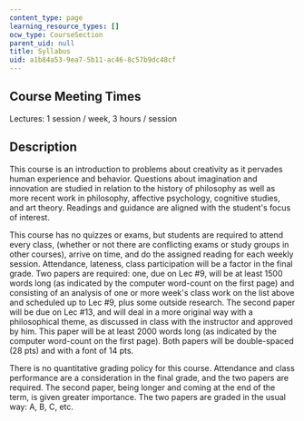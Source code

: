 ```yaml
---
content_type: page
learning_resource_types: []
ocw_type: CourseSection
parent_uid: null
title: Syllabus
uid: a1b84a53-9ea7-5b11-ac46-8c57b9dc48cf
---
```


Course Meeting Times
--------------------

Lectures: 1 session / week, 3 hours / session

Description
-----------

This course is an introduction to problems about creativity as it pervades human experience and behavior. Questions about imagination and innovation are studied in relation to the history of philosophy as well as more recent work in philosophy, affective psychology, cognitive studies, and art theory. Readings and guidance are aligned with the student's focus of interest.

This course has no quizzes or exams, but students are required to attend every class, (whether or not there are conflicting exams or study groups in other courses), arrive on time, and do the assigned reading for each weekly session. Attendance, lateness, class participation will be a factor in the final grade. Two papers are required: one, due on Lec #9, will be at least 1500 words long (as indicated by the computer word-count on the first page) and consisting of an analysis of one or more week's class work on the list above and scheduled up to Lec #9, plus some outside research. The second paper will be due on Lec #13, and will deal in a more original way with a philosophical theme, as discussed in class with the instructor and approved by him. This paper will be at least 2000 words long (as indicated by the computer word-count on the first page). Both papers will be double-spaced (28 pts) and with a font of 14 pts.

There is no quantitative grading policy for this course. Attendance and class performance are a consideration in the final grade, and the two papers are required. The second paper, being longer and coming at the end of the term, is given greater importance. The two papers are graded in the usual way: A, B, C, etc.